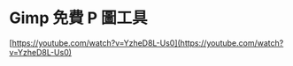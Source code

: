 # Gimp 免費 P 圖工具

[]()

[https://youtube.com/watch?v=YzheD8L-Us0](https://youtube.com/watch?v=YzheD8L-Us0)